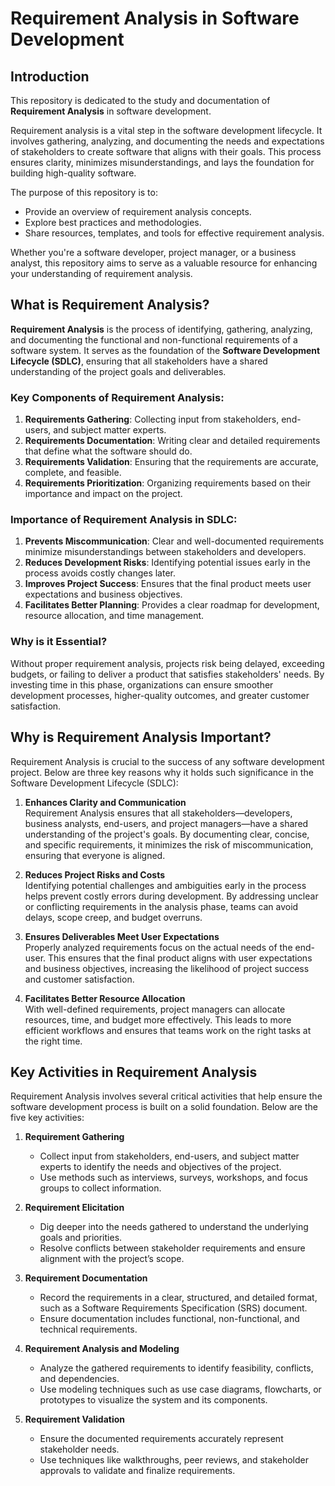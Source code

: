 # Requirement Analysis in Software Development

## Introduction

This repository is dedicated to the study and documentation of **Requirement Analysis** in software development.

Requirement analysis is a vital step in the software development lifecycle. It involves gathering, analyzing, and documenting the needs and expectations of stakeholders to create software that aligns with their goals. This process ensures clarity, minimizes misunderstandings, and lays the foundation for building high-quality software.

The purpose of this repository is to:

- Provide an overview of requirement analysis concepts.
- Explore best practices and methodologies.
- Share resources, templates, and tools for effective requirement analysis.

Whether you're a software developer, project manager, or a business analyst, this repository aims to serve as a valuable resource for enhancing your understanding of requirement analysis.

## What is Requirement Analysis?

**Requirement Analysis** is the process of identifying, gathering, analyzing, and documenting the functional and non-functional requirements of a software system. It serves as the foundation of the **Software Development Lifecycle (SDLC)**, ensuring that all stakeholders have a shared understanding of the project goals and deliverables.

### Key Components of Requirement Analysis:

1. **Requirements Gathering**: Collecting input from stakeholders, end-users, and subject matter experts.
2. **Requirements Documentation**: Writing clear and detailed requirements that define what the software should do.
3. **Requirements Validation**: Ensuring that the requirements are accurate, complete, and feasible.
4. **Requirements Prioritization**: Organizing requirements based on their importance and impact on the project.

### Importance of Requirement Analysis in SDLC:

1. **Prevents Miscommunication**: Clear and well-documented requirements minimize misunderstandings between stakeholders and developers.
2. **Reduces Development Risks**: Identifying potential issues early in the process avoids costly changes later.
3. **Improves Project Success**: Ensures that the final product meets user expectations and business objectives.
4. **Facilitates Better Planning**: Provides a clear roadmap for development, resource allocation, and time management.

### Why is it Essential?

Without proper requirement analysis, projects risk being delayed, exceeding budgets, or failing to deliver a product that satisfies stakeholders' needs. By investing time in this phase, organizations can ensure smoother development processes, higher-quality outcomes, and greater customer satisfaction.

## Why is Requirement Analysis Important?

Requirement Analysis is crucial to the success of any software development project. Below are three key reasons why it holds such significance in the Software Development Lifecycle (SDLC):

1. **Enhances Clarity and Communication**  
   Requirement Analysis ensures that all stakeholders—developers, business analysts, end-users, and project managers—have a shared understanding of the project's goals. By documenting clear, concise, and specific requirements, it minimizes the risk of miscommunication, ensuring that everyone is aligned.

2. **Reduces Project Risks and Costs**  
   Identifying potential challenges and ambiguities early in the process helps prevent costly errors during development. By addressing unclear or conflicting requirements in the analysis phase, teams can avoid delays, scope creep, and budget overruns.

3. **Ensures Deliverables Meet User Expectations**  
   Properly analyzed requirements focus on the actual needs of the end-user. This ensures that the final product aligns with user expectations and business objectives, increasing the likelihood of project success and customer satisfaction.

4. **Facilitates Better Resource Allocation**  
   With well-defined requirements, project managers can allocate resources, time, and budget more effectively. This leads to more efficient workflows and ensures that teams work on the right tasks at the right time.

## Key Activities in Requirement Analysis

Requirement Analysis involves several critical activities that help ensure the software development process is built on a solid foundation. Below are the five key activities:

1. **Requirement Gathering**

   - Collect input from stakeholders, end-users, and subject matter experts to identify the needs and objectives of the project.
   - Use methods such as interviews, surveys, workshops, and focus groups to collect information.

2. **Requirement Elicitation**

   - Dig deeper into the needs gathered to understand the underlying goals and priorities.
   - Resolve conflicts between stakeholder requirements and ensure alignment with the project’s scope.

3. **Requirement Documentation**

   - Record the requirements in a clear, structured, and detailed format, such as a Software Requirements Specification (SRS) document.
   - Ensure documentation includes functional, non-functional, and technical requirements.

4. **Requirement Analysis and Modeling**

   - Analyze the gathered requirements to identify feasibility, conflicts, and dependencies.
   - Use modeling techniques such as use case diagrams, flowcharts, or prototypes to visualize the system and its components.

5. **Requirement Validation**
   - Ensure the documented requirements accurately represent stakeholder needs.
   - Use techniques like walkthroughs, peer reviews, and stakeholder approvals to validate and finalize requirements.
